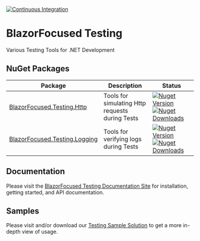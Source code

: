 [![Continuous Integration](https://github.com/BlazorFocused/testing/actions/workflows/continuous-integration.yml/badge.svg)](https://github.com/BlazorFocused/testing/actions/workflows/continuous-integration.yml)

# BlazorFocused Testing

Various Testing Tools for .NET Development

## NuGet Packages

| Package                                                                                        | Description                                     | Status                                                                                                                                                                                                                                                                                                                 |
| ---------------------------------------------------------------------------------------------- | ----------------------------------------------- | ---------------------------------------------------------------------------------------------------------------------------------------------------------------------------------------------------------------------------------------------------------------------------------------------------------------------- |
| [BlazorFocused.Testing.Http](https://www.nuget.org/packages/BlazorFocused.Testing.Http/)       | Tools for simulating Http requests during Tests | [![Nuget Version](https://img.shields.io/nuget/v/BlazorFocused.Testing.Http?logo=nuget)](https://www.nuget.org/packages/BlazorFocused.Testing.Http) [![Nuget Downloads](https://img.shields.io/nuget/dt/BlazorFocused.Testing.Http?logo=nuget)](https://www.nuget.org/packages/BlazorFocused.Testing.Http)             |
| [BlazorFocused.Testing.Logging](https://www.nuget.org/packages/BlazorFocused.Testing.Logging/) | Tools for verifying logs during Tests           | [![Nuget Version](https://img.shields.io/nuget/v/BlazorFocused.Testing.Logging?logo=nuget)](https://www.nuget.org/packages/BlazorFocused.Testing.Logging) [![Nuget Downloads](https://img.shields.io/nuget/dt/BlazorFocused.Testing.Logging?logo=nuget)](https://www.nuget.org/packages/BlazorFocused.Testing.Logging) |

## Documentation

Please visit the [BlazorFocused Testing Documentation Site](https://BlazorFocused.github.io/Testing/) for installation, getting started, and API documentation.

## Samples

Please visit and/or download our [Testing Sample Solution](https://github.com/BlazorFocused/testing/tree/main/samples) to get a more in-depth view of usage.
